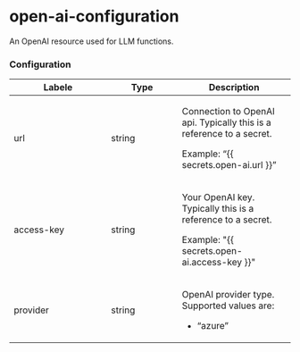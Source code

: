 # open-ai-configuration

An OpenAI resource used for LLM functions.

### **Configuration**

<table><thead><tr><th width="158.33333333333331">Labele</th><th width="111">Type</th><th>Description</th></tr></thead><tbody><tr><td>url</td><td>string</td><td><p>Connection to OpenAI api. Typically this is a reference to a secret.</p><p></p><p>Example: “{{ secrets.open-ai.url }}”</p></td></tr><tr><td>access-key</td><td>string</td><td><p>Your OpenAI key. Typically this is a reference to a secret.</p><p></p><p>Example: "{{ secrets.open-ai.access-key }}"</p></td></tr><tr><td>provider</td><td>string</td><td><p>OpenAI provider type. Supported values are:</p><ul><li>“azure”</li></ul></td></tr></tbody></table>
